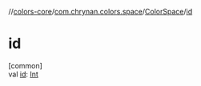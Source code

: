 //[colors-core](../../../index.md)/[com.chrynan.colors.space](../index.md)/[ColorSpace](index.md)/[id](id.md)

# id

[common]\
val [id](id.md): [Int](https://kotlinlang.org/api/latest/jvm/stdlib/kotlin/-int/index.html)
